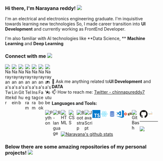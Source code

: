 ### Hi there, I'm Narayana reddy! <img src="https://media.giphy.com/media/hvRJCLFzcasrR4ia7z/giphy.gif" width="25px"></a>

I'm an electrical and electronics engineering graduate. I'm inquisitive towards learning new technologies So, I made career transition into **UI Development** and currently working as FrontEnd Developer.

I'm also familiar with AI technologies like **Data Science, ** **Machine Learning** and **Deep Learning**


### Connect with me <img src="https://media0.giphy.com/media/b73wUq1jFLBTy/200w.webp?cid=ecf05e47ssn5j01gupjyc6c22xkdbpev381onlz7kzlrwlz9&rid=200w.webp" width="75px"></a>

<a href="https://twitter.com/chinnapureddy7" target="_blank">
  <img align="left" alt="Narayana's Twitter" width="22px" src="https://cdn2.iconfinder.com/data/icons/social-media-2285/512/1_Twitter_colored_svg-512.png" />
</a>
<a href="https://www.linkedin.com/in/narayanareddy-ch/" target="_blank">
  <img align="left" alt="Narayana's Linkdein" width="22px" src="https://user-images.githubusercontent.com/58145503/119645144-572f5600-be3b-11eb-9de3-fced35313e08.png" />
</a>
<a href="https://github.com/NARAYANAREDDY37" target="_blank">
  <img align="left" alt="Narayana's Github" width="22px" src="https://cdn.iconscout.com/icon/free/png-512/github-31-72535.png" />
</a>
<a href="https://t.me/narayanareddy37" target="_blank">
  <img align="left" alt="Narayana's Telegram" width="22px" src="https://user-images.githubusercontent.com/58145503/119648906-9f507780-be3f-11eb-8ad9-ec47d5a7d88a.png" />
</a>
<a href="https://www.instagram.com/__narayanareddy37__/?hl=en" target="_blank">
  <img align="left" alt="Narayana's Instagram" width="22px" src="https://cdn2.iconfinder.com/data/icons/social-media-2285/512/1_Instagram_colored_svg_1-512.png" />
</a>
<a href="https://www.facebook.com/narayanareddy.chinnapureddy.35/" target="_blank">
  <img align="left" alt="Narayana's Facebook" width="22px" src="https://cdn1.iconfinder.com/data/icons/social-media-2285/512/Colored_Facebook3_svg-512.png" />
</a>
<a href="https://www.youtube.com/channel/UC6SltFd3x6FaIYMWUEO1Nuw?view_as=subscriber" target="_blank">
  <img align="left" alt="Narayana's Youtube" width="22px" src="https://cdn2.iconfinder.com/data/icons/social-media-2285/512/1_Youtube_colored_svg-512.png" />
</a>

<br />
<br />

- 💬 Ask me anything related to**UI Development** and **DATA**
- 📫 How to reach me: [Twitter - chinnapureddy7](https://twitter.com/chinnapureddy7)

**Languages and Tools:**  

<img align="left" alt="Python" width="26px" src="https://raw.githubusercontent.com/jmnote/z-icons/master/svg/python.svg">
<img align="left" alt="R-language" width="26px" src="https://raw.githubusercontent.com/jmnote/z-icons/master/svg/r.svg">
<img align="left" alt="HTML" width="26px" src="https://raw.githubusercontent.com/rhoit/mode-icons/dump/icons/html.png">
<img align="left" alt="CSS" width="26px" src="https://raw.githubusercontent.com/rhoit/mode-icons/dump/icons/css.png">
<img align="left" alt="Bootstrap" width="26px" src="https://raw.githubusercontent.com/jmnote/z-icons/master/svg/bootstrap.svg">
<img align="left" alt="JavaScript" width="26px" src="https://raw.githubusercontent.com/jmnote/z-icons/master/svg/javascript.svg">
<img align="left" alt="TypeScript" width="26px" src="https://raw.githubusercontent.com/github/explore/80688e429a7d4ef2fca1e82350fe8e3517d3494d/topics/typescript/typescript.png">
<img align="left" alt="React" width="26px" src="https://raw.githubusercontent.com/github/explore/80688e429a7d4ef2fca1e82350fe8e3517d3494d/topics/react/react.png">
<img align="left" alt="SQL" width="26px" src="https://raw.githubusercontent.com/github/explore/80688e429a7d4ef2fca1e82350fe8e3517d3494d/topics/sql/sql.png">
<img height="20" alt="Mysql" src="https://raw.githubusercontent.com/github/explore/80688e429a7d4ef2fca1e82350fe8e3517d3494d/topics/mysql/mysql.png">
<img align="left" alt="Visual Studio Code" width="26px" src="https://raw.githubusercontent.com/github/explore/80688e429a7d4ef2fca1e82350fe8e3517d3494d/topics/visual-studio-code/visual-studio-code.png"></code>
<img align="left" alt="Git" width="26px" src="https://raw.githubusercontent.com/github/explore/80688e429a7d4ef2fca1e82350fe8e3517d3494d/topics/git/git.png">
<img align="left" alt="GitBash" width="26px" src="https://raw.githubusercontent.com/jmnote/z-icons/master/svg/bash.svg">
<img align="left" alt="GitHub" width="26px" src="https://raw.githubusercontent.com/github/explore/78df643247d429f6cc873026c0622819ad797942/topics/github/github.png">

<br />

---

<a href="https://github.com/NARAYANAREDDY37">
  <img align="center" src="https://github-readme-stats.vercel.app/api/top-langs/?username=NARAYANAREDDY37&theme=light&hide_langs_below=1" />
</a>
<a href="https://github.com/NARAYANAREDDY37">
 <img align="center" src="https://github-readme-stats.vercel.app/api?username=NARAYANAREDDY37&show_icons=true&theme=light&line_height=27" alt="Narayana's github stats"/>
</a>

<div align="Left">

### Below there are some amazing repositories of my personal projects! <img src="https://media4.giphy.com/media/l1J9P0qQRurXaersY/giphy.gif?cid=ecf05e47ig7b2nog6qej9doka69bqybar1cgsnezzguzobog&rid=giphy.gif" width="50px"></a>


</div>
